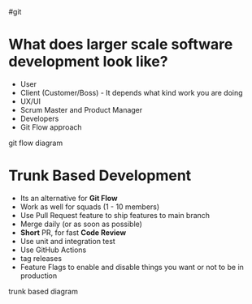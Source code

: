 #git 

# What does larger scale software development look like?

- User 
- Client (Customer/Boss) - It depends what kind work you are doing
- UX/UI
- Scrum Master and Product Manager
- Developers
- Git Flow approach

git flow diagram


# Trunk Based Development

- Its an alternative for **Git Flow**
- Work as well for squads (1 - 10 members)
- Use Pull Request feature to ship features to main branch
- Merge daily (or as soon as possible)
- **Short** PR, for fast **Code Review**
- Use unit and integration test
- Use GitHub Actions
- tag releases
- Feature Flags to enable and disable things you want or not to be in production

trunk based diagram

